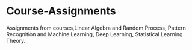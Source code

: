 # Course-Assignments
Assignments from courses,Linear Algebra and Random Process, Pattern Recognition and Machine Learning, Deep Learning, Statistical Learning Theory.
